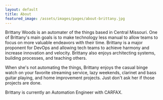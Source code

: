 ```yaml
---
layout: default
title: About
featured_image: /assets/images/pages/about-brittany.jpg
---
```


Brittany Woods is an automater of the things based in Central Missouri. One of Brittany's main goals is to make technology less manual to allow teams to focus on more valuable endeavors with their time. Brittany is a major proponent for DevOps and allowing tech teams to achieve harmony and increase innovation and velocity. Brittany also enjoys architecting systems, building processes, and teaching others.

When she's not automating the things, Brittany enjoys the casual binge watch on your favorite streaming service, lazy weekends, clarinet and bass guitar playing, and home improvement projects. Just don't ask her if those projects are done. 

Brittany is currently an Automation Engineer with CARFAX.
